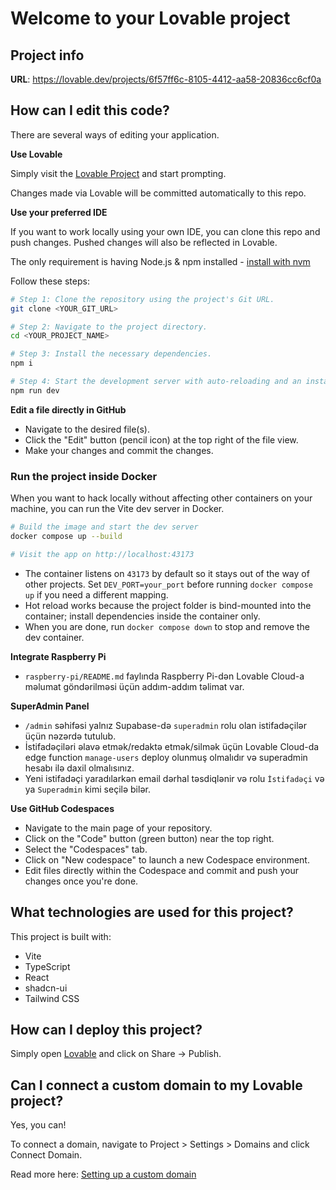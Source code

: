 # Welcome to your Lovable project

## Project info

**URL**: https://lovable.dev/projects/6f57ff6c-8105-4412-aa58-20836cc6cf0a

## How can I edit this code?

There are several ways of editing your application.

**Use Lovable**

Simply visit the [Lovable Project](https://lovable.dev/projects/6f57ff6c-8105-4412-aa58-20836cc6cf0a) and start prompting.

Changes made via Lovable will be committed automatically to this repo.

**Use your preferred IDE**

If you want to work locally using your own IDE, you can clone this repo and push changes. Pushed changes will also be reflected in Lovable.

The only requirement is having Node.js & npm installed - [install with nvm](https://github.com/nvm-sh/nvm#installing-and-updating)

Follow these steps:

```sh
# Step 1: Clone the repository using the project's Git URL.
git clone <YOUR_GIT_URL>

# Step 2: Navigate to the project directory.
cd <YOUR_PROJECT_NAME>

# Step 3: Install the necessary dependencies.
npm i

# Step 4: Start the development server with auto-reloading and an instant preview.
npm run dev
```

**Edit a file directly in GitHub**

- Navigate to the desired file(s).
- Click the "Edit" button (pencil icon) at the top right of the file view.
- Make your changes and commit the changes.

### Run the project inside Docker

When you want to hack locally without affecting other containers on your machine, you can run the Vite dev server in Docker.

```sh
# Build the image and start the dev server
docker compose up --build

# Visit the app on http://localhost:43173
```

- The container listens on `43173` by default so it stays out of the way of other projects. Set `DEV_PORT=your_port` before running `docker compose up` if you need a different mapping.
- Hot reload works because the project folder is bind-mounted into the container; install dependencies inside the container only.
- When you are done, run `docker compose down` to stop and remove the dev container.

**Integrate Raspberry Pi**

- `raspberry-pi/README.md` faylında Raspberry Pi-dən Lovable Cloud-a məlumat göndərilməsi üçün addım-addım təlimat var.

**SuperAdmin Panel**

- `/admin` səhifəsi yalnız Supabase-də `superadmin` rolu olan istifadəçilər üçün nəzərdə tutulub.
- İstifadəçiləri əlavə etmək/redaktə etmək/silmək üçün Lovable Cloud-da edge function `manage-users` deploy olunmuş olmalıdır və superadmin hesabı ilə daxil olmalısınız.
- Yeni istifadəçi yaradılarkən email dərhal təsdiqlənir və rolu `İstifadəçi` və ya `Superadmin` kimi seçilə bilər.

**Use GitHub Codespaces**

- Navigate to the main page of your repository.
- Click on the "Code" button (green button) near the top right.
- Select the "Codespaces" tab.
- Click on "New codespace" to launch a new Codespace environment.
- Edit files directly within the Codespace and commit and push your changes once you're done.

## What technologies are used for this project?

This project is built with:

- Vite
- TypeScript
- React
- shadcn-ui
- Tailwind CSS

## How can I deploy this project?

Simply open [Lovable](https://lovable.dev/projects/6f57ff6c-8105-4412-aa58-20836cc6cf0a) and click on Share -> Publish.

## Can I connect a custom domain to my Lovable project?

Yes, you can!

To connect a domain, navigate to Project > Settings > Domains and click Connect Domain.

Read more here: [Setting up a custom domain](https://docs.lovable.dev/features/custom-domain#custom-domain)

